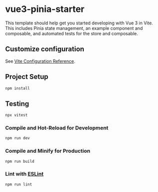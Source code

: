 # vue3-pinia-starter

This template should help get you started developing with Vue 3 in Vite. This includes Pinia state management, an example component and composable, and automated tests for the store and composable.

## Customize configuration

See [Vite Configuration Reference](https://vite.dev/config/).

## Project Setup

```sh
npm install
```

## Testing

```sh
npx vitest
```

### Compile and Hot-Reload for Development

```sh
npm run dev
```

### Compile and Minify for Production

```sh
npm run build
```

### Lint with [ESLint](https://eslint.org/)

```sh
npm run lint
```
